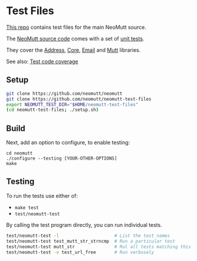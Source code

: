 # Test Files

[This repo](https://github.com/neomutt/neomutt-test-files) contains test files
for the main NeoMutt source.

The [NeoMutt source code](https://github.com/neomutt/neomutt) comes with a set
of [unit tests](https://en.wikipedia.org/wiki/Unit_testing).

They cover the [Address](https://neomutt.org/code/address.html),
[Core](https://neomutt.org/code/core.html),
[Email](https://neomutt.org/code/email.html)
and [Mutt](https://neomutt.org/code/mutt.html) libraries.

See also: [Test code coverage](https://coveralls.io/github/neomutt/neomutt)

## Setup

```sh
git clone https://github.com/neomutt/neomutt
git clone https://github.com/neomutt/neomutt-test-files
export NEOMUTT_TEST_DIR="$HOME/neomutt-test-files"
(cd neomutt-test-files; ./setup.sh)
```

## Build

Next, add an option to configure, to enable testing:

```
cd neomutt
./configure --testing [YOUR-OTHER-OPTIONS]
make
```

## Testing

To run the tests use either of:

- `make test`
- `test/neomutt-test`

By calling the test program directly, you can run individual tests.

```sh
test/neomutt-test -l                     # List the test names
test/neomutt-test test_mutt_str_strncmp  # Run a particular test
test/neomutt-test mutt_str               # Rul all tests matching this string
test/neomutt-test -v test_url_free       # Run verbosely
```

